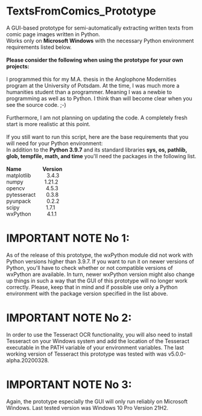 # TextsFromComics_Prototype
A GUI-based prototype for semi-automatically extracting written texts from comic page images written in Python.<br/>
Works only on **Microsoft Windows** with the necessary Python environment requirements listed below.<br/><br/>
**Please consider the following when using the prototype for your own projects:<br/><br/>**
I programmed this for my M.A. thesis in the Anglophone Modernities program at the University of Potsdam. At the time, I was much more a humanities student than a programmer. Meaning I was a newbie to programming as well as to Python. I think than will become clear when you see the source code. ;-)<br/><br/>
Furthermore, I am not planning on updating the code. A completely fresh start is more realistic at this point.<br/><br/>
If you still want to run this script, here are the base requirements that you will need for your Python environment:<br/>
In addition to the **Python 3.9.7** and its standard libraries **sys, os, pathlib, glob, tempfile, math, and time** you'll need the packages in the following list.<br/><br/>
**Name&emsp;&emsp;&emsp;&emsp;Version<br/>**
matplotlib&emsp;&emsp;&emsp;3.4.3<br/>
numpy&emsp;&emsp;&emsp;&emsp;1.21.2<br/>
opencv&emsp;&emsp;&emsp;&emsp;4.5.3<br/>
pytesseract&emsp;&emsp;0.3.8<br/>
pyunpack&emsp;&emsp;&emsp;0.2.2<br/>
scipy&emsp;&emsp;&emsp;&emsp;&emsp;1.7.1<br/>
wxPython&emsp;&emsp;&emsp;4.1.1<br/>
# IMPORTANT NOTE No 1:<br/>
As of the release of this prototype, the wxPython module did not work with Python versions higher than 3.9.7. If you want to run it on newer versions of Python, you'll have to check whether or not compatible versions of wxPython are available. In turn, newer wxPython version might also change up things in such a way that the GUI of this prototype will no longer work correctly. Please, keep that in mind and if possible use only a Python environment with the package version specified in the list above.
# IMPORTANT NOTE No 2:<br/>
In order to use the Tesseract OCR functionality, you will also need to install Tesseract on your Windows system and add the location of the Tesseract executable in the PATH variable of your environment variables. The last working version of Tesseract this prototype was tested with was v5.0.0-alpha.20200328.
# IMPORTANT NOTE No 3:<br/>
Again, the prototype especially the GUI will only run reliably on Microsoft Windows. Last tested version was Windows 10 Pro Version 21H2.
